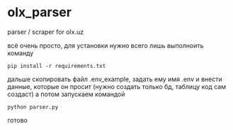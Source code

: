 # olx_parser
parser / scraper for olx.uz

всё очень просто, для установки нужно всего лишь выполноить команду

`pip install -r requirements.txt`

дальше скопировать файл .env_example, задать ему имя .env и внести данные, которые он просит (нужно создать только бд, таблицу код сам создаст)
а потом запускаем командой

`python parser.py`

готово

